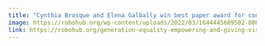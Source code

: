 ```yaml
---
title: "Cynthia Brosque and Elena Galbally win best paper award for construction robotics at ISARC 2021"
image: https://robohub.org/wp-content/uploads/2022/03/1644445689502-800x460-1.jpeg
link: https://robohub.org/generation-equality-empowering-and-giving-visibility-to-women-in-robotics/
---
```

